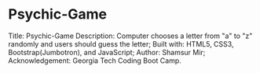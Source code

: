 # Psychic-Game
Title: Psychic-Game
Description: Computer chooses a letter from "a" to "z" randomly and users should guess the letter;
Built with: HTML5, CSS3, Bootstrap(Jumbotron), and JavaScript;
Author: Shamsur Mir;
Acknowledgement: Georgia Tech Coding Boot Camp.
